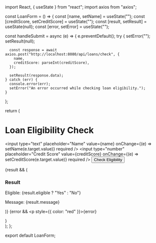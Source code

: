 import React, { useState } from "react";
import axios from "axios";

const LoanForm = () => {
  const [name, setName] = useState("");
  const [creditScore, setCreditScore] = useState("");
  const [result, setResult] = useState(null);
  const [error, setError] = useState("");

  const handleSubmit = async (e) => {
    e.preventDefault();
    try {
      setError("");
      setResult(null);

      const response = await axios.post("http://localhost:8080/api/loans/check", {
        name,
        creditScore: parseInt(creditScore),
      });

      setResult(response.data);
    } catch (err) {
      console.error(err);
      setError("An error occurred while checking loan eligibility.");
    }
  };

  return (
    <div>
      <h1>Loan Eligibility Check</h1>
      <form onSubmit={handleSubmit}>
        <input
          type="text"
          placeholder="Name"
          value={name}
          onChange={(e) => setName(e.target.value)}
          required
        />
        <input
          type="number"
          placeholder="Credit Score"
          value={creditScore}
          onChange={(e) => setCreditScore(e.target.value)}
          required
        />
        <button type="submit">Check Eligibility</button>
      </form>
      {result && (
        <div>
          <h3>Result</h3>
          <p>Eligible: {result.eligible ? "Yes" : "No"}</p>
          <p>Message: {result.message}</p>
        </div>
      )}
      {error && <p style={{ color: "red" }}>{error}</p>}
    </div>
  );
};

export default LoanForm;
